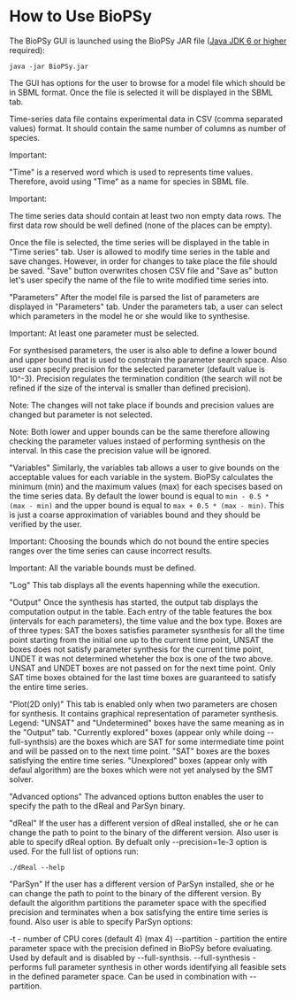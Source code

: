 How to Use BioPSy
=======

The BioPSy GUI is launched using the BioPSy JAR file ([Java JDK 6 or higher](http://www.oracle.com/technetwork/java/javase/downloads/index.html) required):

```
java -jar BioPSy.jar
```

The GUI has options for the user to browse for a model file which should be in SBML format. Once the file is selected it will be displayed in the SBML tab.

Time-series data file contains experimental data in CSV (comma separated values) format. It should contain the same number of columns as number of species.

Important:

"Time" is a reserved word which is used to represents time values. Therefore, avoid using "Time" as a name for species in SBML file. 

Important:

The time series data should contain at least two non empty data rows. The first data row should be well defined (none of the places can be empty).

Once the file is selected, the time series will be displayed in the table in "Time series" tab. User is allowed to modify time series in the table and save changes. However, in order for changes to take place the file should be saved. "Save" button overwrites chosen CSV file and "Save as" button let's user specify the name of the file to write modified time series into.

"Parameters"
After the model file is parsed the list of parameters are displayed in "Parameters" tab.
Under the parameters tab, a user can select which parameters in the model he or she would like to synthesise.  

Important:
At least one parameter must be selected.

For synthesised parameters, the user is also able to define a lower bound and upper bound that is used to constrain the parameter search space. Also user can specify precision for the selected parameter (default value is 10^-3). Precision regulates the termination condition (the search will not be refined if the size of the interval is smaller than defined precision).

Note:
The changes will not take place if bounds and precision values are changed but parameter is not selected.

Note:
Both lower and upper bounds can be the same therefore allowing checking the parameter values instaed of performing synthesis on the interval. In this case the precision value will be ignored.

"Variables"
Similarly, the variables tab allows a user to give bounds on the acceptable values for each variable in the system. BioPSy calculates the minimum (min) and the maximum values (max) for each specises based on the time series data. By default the lower bound is equal to ```min - 0.5 * (max - min)``` and the upper bound is equal to ```max + 0.5 * (max - min)```. This is just a coarse approximation of variables bound and they should be verified by the user.

Important:
Choosing the bounds which do not bound the entire species ranges over the time series can cause incorrect results.

Important:
All the variable bounds must be defined.

"Log"
This tab displays all the events hapenning while the execution.


"Output"
Once the synthesis has started, the output tab displays the computation output in the table. Each entry of the table features the box (intervals for each parameters), the time value and the box type. Boxes are of three types: SAT the boxes satisfies parameter sysnthesis for all the time point starting from the initial one up to the current time point, UNSAT the boxes does not satisfy parameter synthesis for the current time point, UNDET it was not determined wheteher the box is one of the two above. UNSAT and UNDET boxes are not passed on for the next time point. Only SAT time boxes obtained for the last time boxes are guaranteed to satisfy the entire time series.

"Plot(2D only)"
This tab is enabled only when two parameters are chosen for synthesis. It contains graphical representation of parameter synthesis. Legend: "UNSAT" and "Undetermined" boxes have the same meaning as in the "Output" tab. "Currently explored" boxes (appear only while doing --full-synthsis) are the boxes which are SAT for some intermediate time point and will be passed on to the next time point. "SAT" boxes are the boxes satisfying the entire time series. "Unexplored" boxes (appear only with defaul algorithm) are the boxes which were not yet analysed by the SMT solver.

"Advanced options"
The advanced options button enables the user to specify the path to the dReal and ParSyn binary.

"dReal"
If the user has a different version of dReal installed, she or he can change the path to point to the binary of the different version. Also user is able to specify dReal option. By defualt only --precision=1e-3 option is used. For the full list of options run:
```
./dReal --help
```

"ParSyn"
If the user has a different version of ParSyn installed, she or he can change the path to point to the binary of the different version. By default the algorithm partitions the parameter space with the specified precision and terminates when a box satisfying the entire time series is found. Also user is able to specify ParSyn options:

-t <int> - number of CPU cores (default 4) (max 4)
--partition - partition the entire parameter space with the precision defined in BioPSy before 	evaluating. Used by default and is disabled by --full-synthsis.
--full-synthesis - performs full parameter synthesis in other words identifying all feasible sets in the defined parameter space. Can be used in combination with --partition.


